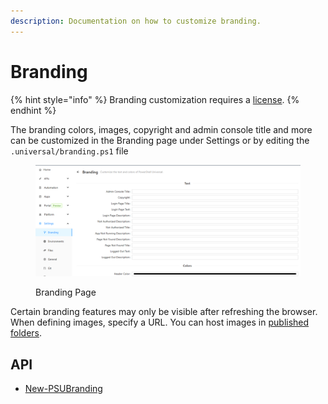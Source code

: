 ```yaml
---
description: Documentation on how to customize branding.
---
```


# Branding

{% hint style="info" %}
Branding customization requires a [license](https://ironmansoftware.com/pricing/powershell-universal).
{% endhint %}

The branding colors, images, copyright and admin console title and more can be customized in the Branding page under Settings or by editing the `.universal/branding.ps1` file

<figure><img src="../.gitbook/assets/image (47).png" alt=""><figcaption><p>Branding Page</p></figcaption></figure>

Certain branding features may only be visible after refreshing the browser. When defining images, specify a URL. You can host images in [published folders](../platform/published-folders.md).

## API

* [New-PSUBranding](../cmdlets/New-PSUBranding.txt)

###
